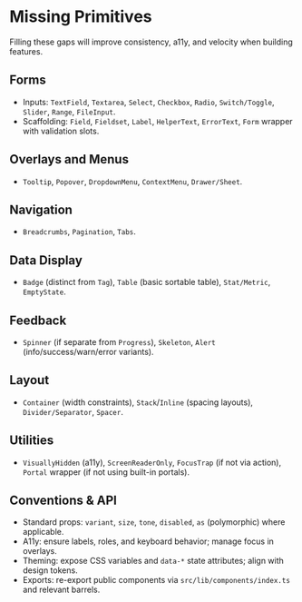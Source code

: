 # Missing Primitives

Filling these gaps will improve consistency, a11y, and velocity when building features.

## Forms

- Inputs: `TextField`, `Textarea`, `Select`, `Checkbox`, `Radio`, `Switch/Toggle`, `Slider`, `Range`, `FileInput`.
- Scaffolding: `Field`, `Fieldset`, `Label`, `HelperText`, `ErrorText`, `Form` wrapper with validation slots.

## Overlays and Menus

- `Tooltip`, `Popover`, `DropdownMenu`, `ContextMenu`, `Drawer/Sheet`.

## Navigation

- `Breadcrumbs`, `Pagination`, `Tabs`.

## Data Display

- `Badge` (distinct from `Tag`), `Table` (basic sortable table), `Stat/Metric`, `EmptyState`.

## Feedback

- `Spinner` (if separate from `Progress`), `Skeleton`, `Alert` (info/success/warn/error variants).

## Layout

- `Container` (width constraints), `Stack`/`Inline` (spacing layouts), `Divider/Separator`, `Spacer`.

## Utilities

- `VisuallyHidden` (a11y), `ScreenReaderOnly`, `FocusTrap` (if not via action), `Portal` wrapper (if not using built-in portals).

## Conventions & API

- Standard props: `variant`, `size`, `tone`, `disabled`, `as` (polymorphic) where applicable.
- A11y: ensure labels, roles, and keyboard behavior; manage focus in overlays.
- Theming: expose CSS variables and `data-*` state attributes; align with design tokens.
- Exports: re-export public components via `src/lib/components/index.ts` and relevant barrels.

